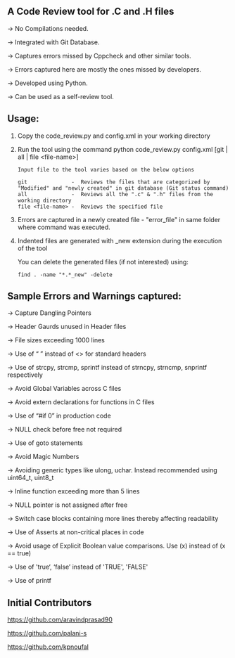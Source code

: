 A Code Review tool for .C and .H files
--------------------------------------

-> No Compilations needed.

-> Integrated with Git Database.

-> Captures errors missed by Cppcheck and other similar tools.

-> Errors captured here are mostly the ones missed by developers.

-> Developed using Python.

-> Can be used as a self-review tool.




Usage:
------

1) Copy the code_review.py and config.xml in your working directory

2) Run the tool using the command 
       python code_review.py config.xml  [git | all | file \<file-name\>]

       Input file to the tool varies based on the below options 
       
       git              -  Reviews the files that are categorized by "Modified" and "newly created" in git database (Git status command)
       all              -  Reviews all the ".c" & ".h" files from the working directory
       file <file-name> -  Reviews the specified file

3) Errors are captured in a newly created file - "error_file" in same folder where command was executed.

4) Indented files are generated with _new extension during the execution of the tool

   You can delete the generated files (if not interested) using:

       find . -name "*.*_new" -delete



Sample Errors and Warnings captured:
------------------------------------

-> Capture Dangling Pointers

-> Header Gaurds unused in Header files

-> File sizes exceeding 1000 lines

-> Use of  “ ” instead of <> for standard headers

-> Use of strcpy, strcmp, sprintf instead of strncpy, strncmp, snprintf respectively

-> Avoid Global Variables across C files

-> Avoid extern declarations for functions in C files

-> Use of “#if 0” in production code

-> NULL check before free not required

-> Use of goto statements

-> Avoid Magic Numbers

-> Avoiding generic types like ulong, uchar. Instead recommended using uint64_t, uint8_t

-> Inline function exceeding more than 5 lines

-> NULL pointer is not assigned after free

-> Switch case blocks containing more lines thereby affecting readability

-> Use of Asserts at non-critical places in code

-> Avoid usage of Explicit Boolean value comparisons. Use (x) instead of (x == true)

-> Use of 'true‘, ‘false’ instead of 'TRUE', 'FALSE'

-> Use of printf



Initial Contributors
------------
https://github.com/aravindprasad90 

https://github.com/palani-s

https://github.com/kpnoufal

